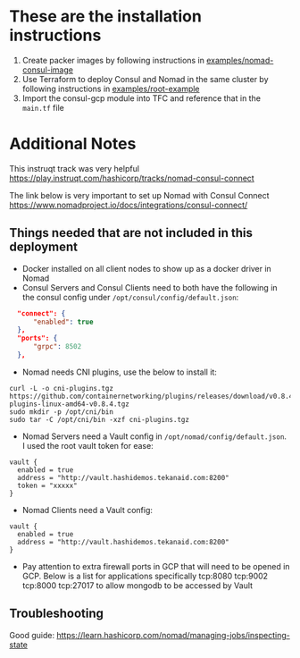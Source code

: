 # These are the installation instructions

1. Create packer images by following instructions in [examples/nomad-consul-image](https://github.com/samgabrail/terraform-google-nomad/tree/master/examples/nomad-consul-image)
2. Use Terraform to deploy Consul and Nomad in the same cluster by following instructions in [examples/root-example](https://github.com/samgabrail/terraform-google-nomad/tree/master/examples/root-example)
3. Import the consul-gcp module into TFC and reference that in the `main.tf` file

# Additional Notes

This instruqt track was very helpful
https://play.instruqt.com/hashicorp/tracks/nomad-consul-connect

The link below is very important to set up Nomad with Consul Connect
https://www.nomadproject.io/docs/integrations/consul-connect/

## Things needed that are not included in this deployment
- Docker installed on all client nodes to show up as a docker driver in Nomad
- Consul Servers and Consul Clients need to both have the following in the consul config under `/opt/consul/config/default.json`:

```json
  "connect": {
	  "enabled": true
  },
  "ports": {
	  "grpc": 8502
  },
```

- Nomad needs CNI plugins, use the below to install it:
```shell
curl -L -o cni-plugins.tgz https://github.com/containernetworking/plugins/releases/download/v0.8.4/cni-plugins-linux-amd64-v0.8.4.tgz
sudo mkdir -p /opt/cni/bin
sudo tar -C /opt/cni/bin -xzf cni-plugins.tgz
```

- Nomad Servers need a Vault config in `/opt/nomad/config/default.json`. I used the root vault token for ease:
```shell
vault {
  enabled = true
  address = "http://vault.hashidemos.tekanaid.com:8200"
  token = "xxxxx" 
}
```

- Nomad Clients need a Vault config:
```shell
vault {
  enabled = true
  address = "http://vault.hashidemos.tekanaid.com:8200"
}
```

- Pay attention to extra firewall ports in GCP that will need to be opened in GCP. Below is a list for applications specifically
tcp:8080
tcp:9002
tcp:8000
tcp:27017 to allow mongodb to be accessed by Vault

## Troubleshooting

Good guide:
https://learn.hashicorp.com/nomad/managing-jobs/inspecting-state

